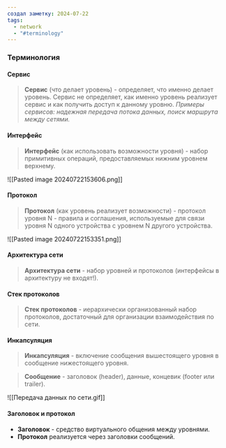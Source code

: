 ```yaml
---
создал заметку: 2024-07-22
tags:
  - network
  - "#terminology"
---
```

### Терминология

#### Сервис
> **Сервис** (что делает уровень) - определяет, что именно делает уровень. Сервис не определяет, как именно уровень реализует сервис и как получить доступ к данному уровню. *Примеры сервисов: надежная передача потока данных, поиск маршрута между сетями.*
#### Интерфейс

> **Интерфейс** (как использовать возможности уровня) - набор примитивных операций, предоставляемых нижним уровнем верхнему.

![[Pasted image 20240722153606.png]]

#### Протокол
> **Протокол** (как уровень реализует возможности) - протокол уровня N - правила и соглашения, используемые для связи уровня N одного устройства с уровнем N другого устройства.

![[Pasted image 20240722153351.png]]

#### Архитектура сети
> **Архитектура сети** - набор уровней и протоколов (интерфейсы в архитектуру не входят!).

#### Стек протоколов
> **Стек протоколов** - иерархически организованный набор протоколов, достаточный для организации взаимодействия по сети.

#### Инкапсуляция
> **Инкапсуляция** - включение сообщения вышестоящего уровня в сообщение нижестоящего уровня.

> **Сообщение** - заголовок (header), данные, концевик (footer или trailer).

![[Передача данных по сети.gif]]
#### Заголовок и протокол
- **Заголовок** - средство виртуального общения между уровнями.
- **Протокол** реализуется через заголовки сообщений.
